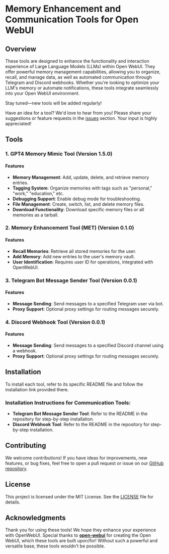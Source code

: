 
# Memory Enhancement and Communication Tools for Open WebUI

## Overview
These tools are designed to enhance the functionality and interaction experience of Large Language Models (LLMs) within Open WebUI. They offer powerful memory management capabilities, allowing you to organize, recall, and manage data, as well as automated communication through Telegram and Discord webhooks. Whether you're looking to optimize your LLM's memory or automate notifications, these tools integrate seamlessly into your Open WebUI environment.

Stay tuned—new tools will be added regularly!

Have an idea for a tool? We'd love to hear from you! Please share your suggestions or feature requests in the [issues](https://github.com/soymh/open-webui-stuff/issues) section. Your input is highly appreciated!

## Tools

### 1. **GPT4 Memory Mimic Tool** (Version 1.5.0)

#### Features
- **Memory Management**: Add, update, delete, and retrieve memory entries.
- **Tagging System**: Organize memories with tags such as "personal," "work," "education," etc.
- **Debugging Support**: Enable debug mode for troubleshooting.
- **File Management**: Create, switch, list, and delete memory files.
- **Download Functionality**: Download specific memory files or all memories as a tarball.

### 2. **Memory Enhancement Tool (MET)** (Version 0.1.0)

#### Features
- **Recall Memories**: Retrieve all stored memories for the user.
- **Add Memory**: Add new entries to the user's memory vault.
- **User Identification**: Requires user ID for operations, integrated with OpenWebUI.

### 3. **Telegram Bot Message Sender Tool** (Version 0.0.1)

#### Features
- **Message Sending**: Send messages to a specified Telegram user via bot.
- **Proxy Support**: Optional proxy settings for routing messages securely.

### 4. **Discord Webhook Tool** (Version 0.0.1)

#### Features
- **Message Sending**: Send messages to a specified Discord channel using a webhook.
- **Proxy Support**: Optional proxy settings for routing messages securely.

## Installation
To install each tool, refer to its specific README file and follow the installation link provided there.

### Installation Instructions for Communication Tools:
- **Telegram Bot Message Sender Tool**: Refer to the README in the repository for step-by-step installation.
- **Discord Webhook Tool**: Refer to the README in the repository for step-by-step installation.

## Contributing
We welcome contributions! If you have ideas for improvements, new features, or bug fixes, feel free to open a pull request or issue on our [GitHub repository](https://github.com/soymh/open-webui-stuff).

## License
This project is licensed under the MIT License. See the [LICENSE](LICENSE) file for details.

## Acknowledgments
Thank you for using these tools! We hope they enhance your experience with OpenWebUI. Special thanks to **[open-webui](https://github.com/open-webui)** for creating the Open WebUI, which these tools are built upon/for! Without such a powerful and versatile base, these tools wouldn't be possible.